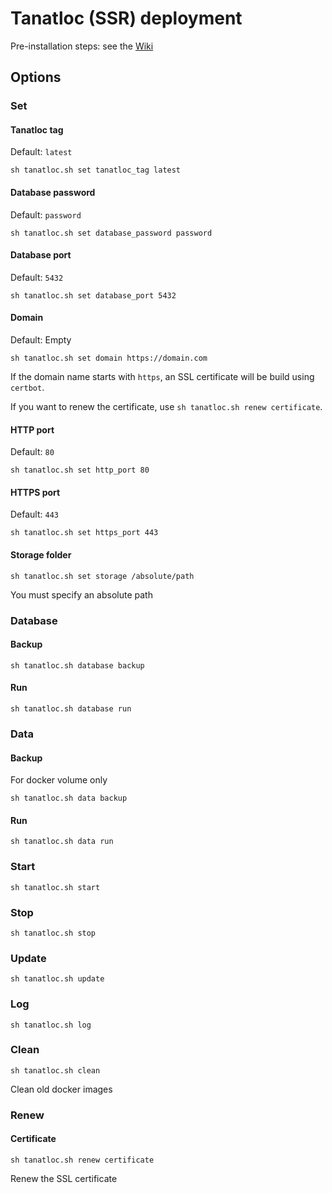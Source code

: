 # Tanatloc (SSR) deployment

Pre-installation steps: see the [Wiki](https://github.com/Airthium/tanatloc-deploy/wiki)

## Options

### Set

#### Tanatloc tag

Default: `latest`

```
sh tanatloc.sh set tanatloc_tag latest
```

#### Database password

Default: `password`

```
sh tanatloc.sh set database_password password
```

#### Database port

Default: `5432`

```
sh tanatloc.sh set database_port 5432
```

#### Domain

Default: Empty

```
sh tanatloc.sh set domain https://domain.com
```

If the domain name starts with `https`, an SSL certificate will be build using `certbot`.

If you want to renew the certificate, use `sh tanatloc.sh renew certificate`.

#### HTTP port

Default: `80`

```
sh tanatloc.sh set http_port 80
```

#### HTTPS port

Default: `443`

```
sh tanatloc.sh set https_port 443
```

#### Storage folder

```
sh tanatloc.sh set storage /absolute/path
```

You must specify an absolute path

### Database

#### Backup

```
sh tanatloc.sh database backup
```

#### Run

```
sh tanatloc.sh database run
```

### Data

#### Backup

For docker volume only

```
sh tanatloc.sh data backup
```

#### Run

```
sh tanatloc.sh data run
```

### Start

```
sh tanatloc.sh start
```

### Stop

```
sh tanatloc.sh stop
```

### Update

```
sh tanatloc.sh update
```

### Log

```
sh tanatloc.sh log
```

### Clean

```
sh tanatloc.sh clean
```

Clean old docker images

### Renew

#### Certificate

```
sh tanatloc.sh renew certificate
```

Renew the SSL certificate
